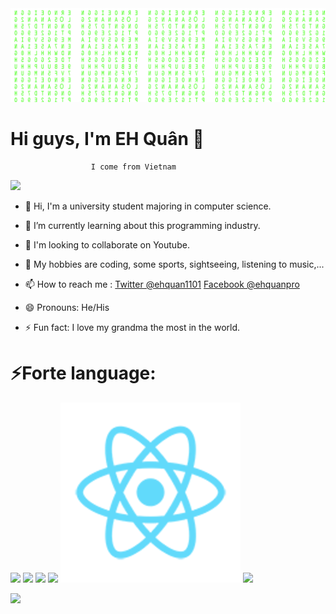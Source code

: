 <img src="https://github.com/hunghg255/hunghg255/raw/master/img/matrix.svg">



# Hi guys, I'm EH Quân 👋

                      I come from Vietnam

<img src="https://user-images.githubusercontent.com/18329471/143008836-160bb1b4-2289-4476-9777-2d9c75275916.gif">

- 👋 Hi, I'm a university student majoring in computer science.
- 👀 I’m currently learning about this programming industry.
- 👯 I'm looking to collaborate on Youtube.
- 💞️ My hobbies are coding, some sports, sightseeing, listening to music,...
- 📫 How to reach me : [Twitter @ehquan1101](https://twitter.com/ehquan1101)           [Facebook @ehquanpro](https://www.facebook.com/quan.luuhuu.1650)

- 😄 Pronouns: He/His
- ⚡ Fun fact: I love my grandma the most in the world.
# ⚡Forte language: 
<img src="https://camo.githubusercontent.com/390a88be99c3433d81095c5bcdd5bb915e1bad26ca4ae8a66388fd5f585c4601/68747470733a2f2f696d672e736869656c64732e696f2f62616467652f432b2b2d3030353939432e7376673f6c6f676f3d63253242253242267374796c653d666c6174"> <img src="https://camo.githubusercontent.com/55e12fdae869339d50719a750ac9611ae4b50b702f13c4c4af7fa1fa4bdad756/68747470733a2f2f696d672e736869656c64732e696f2f62616467652f48544d4c352d3232323232322e7376673f6c6f676f3d68746d6c35267374796c653d666c6174"> <img src="https://camo.githubusercontent.com/582c788c0096a5906ae5c7e89bb67a38628f679f4df1865cc9a11683cf65c030/68747470733a2f2f696d672e736869656c64732e696f2f62616467652f435353332d3135373242362e7376673f6c6f676f3d63737333267374796c653d666c6174"> <img src="https://camo.githubusercontent.com/ff0368b020cb0b70e010c4e25a628669e4cde4c80981df5977a50221786fb184/68747470733a2f2f696d672e736869656c64732e696f2f62616467652f6a6176617363726970742d3335373763342e7376673f6c6f676f3d6a617661736372697074267374796c653d666c6174"> <img src="https://raw.githubusercontent.com/github/explore/80688e429a7d4ef2fca1e82350fe8e3517d3494d/topics/react/react.png">
<img src="https://github-readme-stats.vercel.app/api?username=quangrandz&&show_icons=true&title_color=9bf900&icon_color=ff6984&text_color=dc143c&bg_color=151515">

<img src="https://camo.githubusercontent.com/7281fcffbb3f55d8ca0cc38cd2cc08156aef399c885457fb8ef195bde9c1c3e6/68747470733a2f2f6769746875622d726561646d652d73746174732e76657263656c2e6170702f6170692f746f702d6c616e67732f3f757365726e616d653d68756e676867323535267468656d653d6179752d6d697261676526626f726465725f7261646975733d3135266c61796f75743d636f6d70616374266c616e67735f636f756e743d36">
